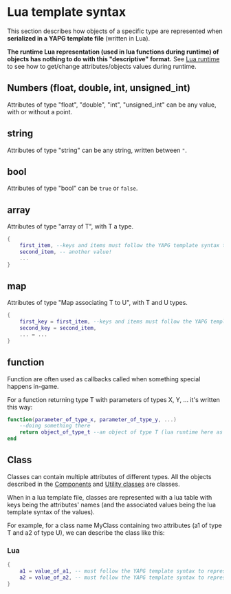 # Lua template syntax

This section describes how objects of a specific type are represented
when **serialized in a YAPG template file** (written in Lua).

**The runtime Lua representation (used in lua functions during runtime) of objects
has nothing to do with this "descriptive" format.** See [Lua runtime](lua.md) to
see how to get/change attributes/objects values during runtime.

## Numbers (float, double, int, unsigned_int)

Attributes of type "float", "double", "int", "unsigned_int" can be any
value, with or without a point.

## string

Attributes of type "string" can be any string, written between `"`.

## bool

Attributes of type "bool" can be `true` or `false`.

## array

Attributes of type "array of T", with T a type.

```lua
{
    first_item, --keys and items must follow the YAPG template syntax to represent a value of type T
    second_item, -- another value!
    ...
}
```

## map

Attributes of type "Map associating T to U", with T and U types.

```lua
{
    first_key = first_item, --keys and items must follow the YAPG template syntax to represent a value of type T
    second_key = second_item,
    ... = ...
}
```

## function

Function are often used as callbacks called when something special happens in-game.

For a function returning type T with parameters of types X, Y, ... it's
written this way:

```lua
function(parameter_of_type_x, parameter_of_type_y, ...)
    --doing something there
    return object_of_type_t --an object of type T (lua runtime here as it's a script function!)
end
```

## Class

Classes can contain multiple attributes of different types. All the
objects described in the [Components](components.md)
and [Utility classes](utility-classes.md) are classes.

When in a lua template file, classes are represented with a
lua table with keys being the attributes' names (and the associated
values being the lua template syntax of the values).

For example, for a class name MyClass containing two attributes (a1 of
type T and a2 of type U), we can describe the class like this:

### Lua

```lua
{
    a1 = value_of_a1, -- must follow the YAPG template syntax to represent a value of type T
    a2 = value_of_a2, -- must follow the YAPG template syntax to represent a value of type U
}
```

